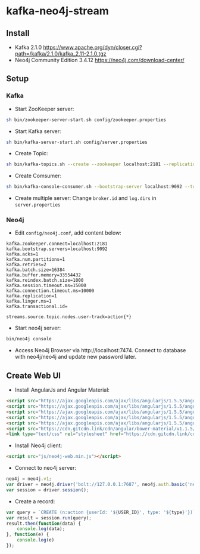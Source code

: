 # kafka-neo4j-stream

## Install
* Kafka 2.1.0 https://www.apache.org/dyn/closer.cgi?path=/kafka/2.1.0/kafka_2.11-2.1.0.tgz
* Neo4j Community Edition 3.4.12 https://neo4j.com/download-center/

## Setup

### Kafka
* Start ZooKeeper server:
``` bash
sh bin/zookeeper-server-start.sh config/zookeeper.properties
```

* Start Kafka server:
``` bash
sh bin/kafka-server-start.sh config/server.properties
```

* Create Topic:
``` bash
sh bin/kafka-topics.sh --create --zookeeper localhost:2181 --replication-factor 1 --partitions 1 --topic user-track
```

* Create Comsumer:
``` bash
sh bin/kafka-console-consumer.sh --bootstrap-server localhost:9092 --topic user-track --from-beginning
```

* Create multiple server:
Change `broker.id` and `log.dirs` in `server.properties`


### Neo4j

* Edit `config/neo4j.conf`, add content below:
```
kafka.zookeeper.connect=localhost:2181
kafka.bootstrap.servers=localhost:9092
kafka.acks=1
kafka.num.partitions=1
kafka.retries=2
kafka.batch.size=16384
kafka.buffer.memory=33554432
kafka.reindex.batch.size=1000
kafka.session.timeout.ms=15000
kafka.connection.timeout.ms=10000
kafka.replication=1
kafka.linger.ms=1
kafka.transactional.id=

streams.source.topic.nodes.user-track=action{*}
```

* Start neo4j server:
``` bash
bin/neo4j console
```

* Access Neo4j Browser via http://localhost:7474. Connect to database with neo4j/neo4j and update new password later.

## Create Web UI

* Install AngularJs and Angular Material:
``` html
<script src="https://ajax.googleapis.com/ajax/libs/angularjs/1.5.5/angular.js"></script>
<script src="https://ajax.googleapis.com/ajax/libs/angularjs/1.5.5/angular-animate.min.js"></script>
<script src="https://ajax.googleapis.com/ajax/libs/angularjs/1.5.5/angular-route.min.js"></script>
<script src="https://ajax.googleapis.com/ajax/libs/angularjs/1.5.5/angular-aria.min.js"></script>
<script src="https://ajax.googleapis.com/ajax/libs/angularjs/1.5.5/angular-messages.min.js"></script>
<script src="https://cdn.gitcdn.link/cdn/angular/bower-material/v1.1.5/angular-material.js"></script>
<link type="text/css" rel="stylesheet" href="https://cdn.gitcdn.link/cdn/angular/bower-material/v1.1.5/angular-material.css" />
```

* Install Neo4j client:
``` html
<script src="js/neo4j-web.min.js"></script>
```

* Connect to neo4j server:
``` js
neo4j = neo4j.v1;
var driver = neo4j.driver('bolt://127.0.0.1:7687', neo4j.auth.basic('neo4j', '123456'));
var session = driver.session();
```

* Create a record:
``` js
var query = `CREATE (n:action {userId: '${USER_ID}', type: '${type}'})`;
var result = session.run(query);
result.then(function(data) {
    console.log(data);
}, function(e) {
    console.log(e)
});
```


